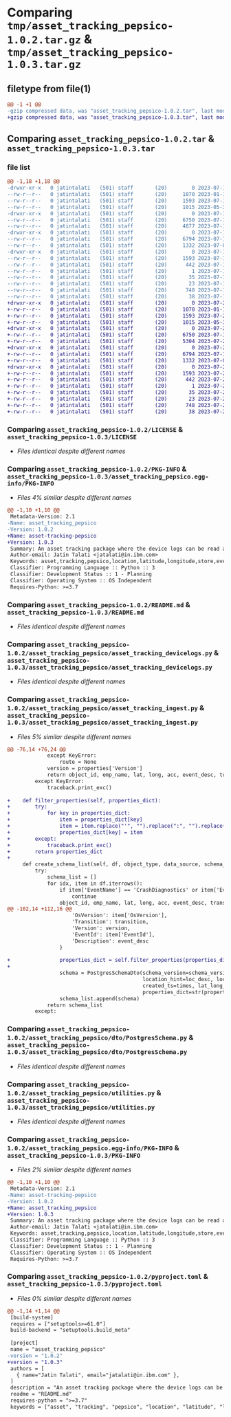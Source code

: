 # Comparing `tmp/asset_tracking_pepsico-1.0.2.tar.gz` & `tmp/asset_tracking_pepsico-1.0.3.tar.gz`

## filetype from file(1)

```diff
@@ -1 +1 @@
-gzip compressed data, was "asset_tracking_pepsico-1.0.2.tar", last modified: Tue Jul 11 10:51:07 2023, max compression
+gzip compressed data, was "asset_tracking_pepsico-1.0.3.tar", last modified: Mon Jul 24 08:34:03 2023, max compression
```

## Comparing `asset_tracking_pepsico-1.0.2.tar` & `asset_tracking_pepsico-1.0.3.tar`

### file list

```diff
@@ -1,18 +1,18 @@
-drwxr-xr-x   0 jatintalati   (501) staff       (20)        0 2023-07-11 10:51:07.833849 asset_tracking_pepsico-1.0.2/
--rw-r--r--   0 jatintalati   (501) staff       (20)     1070 2023-01-19 18:18:48.000000 asset_tracking_pepsico-1.0.2/LICENSE
--rw-r--r--   0 jatintalati   (501) staff       (20)     1593 2023-07-11 10:51:07.833459 asset_tracking_pepsico-1.0.2/PKG-INFO
--rw-r--r--   0 jatintalati   (501) staff       (20)     1015 2023-05-31 14:48:14.000000 asset_tracking_pepsico-1.0.2/README.md
-drwxr-xr-x   0 jatintalati   (501) staff       (20)        0 2023-07-11 10:51:07.828903 asset_tracking_pepsico-1.0.2/asset_tracking_pepsico/
--rw-r--r--   0 jatintalati   (501) staff       (20)     6750 2023-07-11 10:47:36.000000 asset_tracking_pepsico-1.0.2/asset_tracking_pepsico/asset_tracking_devicelogs.py
--rw-r--r--   0 jatintalati   (501) staff       (20)     4877 2023-07-11 10:45:08.000000 asset_tracking_pepsico-1.0.2/asset_tracking_pepsico/asset_tracking_ingest.py
-drwxr-xr-x   0 jatintalati   (501) staff       (20)        0 2023-07-11 10:51:07.832953 asset_tracking_pepsico-1.0.2/asset_tracking_pepsico/dto/
--rw-r--r--   0 jatintalati   (501) staff       (20)     6794 2023-07-11 10:46:24.000000 asset_tracking_pepsico-1.0.2/asset_tracking_pepsico/dto/PostgresSchema.py
--rw-r--r--   0 jatintalati   (501) staff       (20)     1332 2023-07-03 06:34:17.000000 asset_tracking_pepsico-1.0.2/asset_tracking_pepsico/utilities.py
-drwxr-xr-x   0 jatintalati   (501) staff       (20)        0 2023-07-11 10:51:07.832435 asset_tracking_pepsico-1.0.2/asset_tracking_pepsico.egg-info/
--rw-r--r--   0 jatintalati   (501) staff       (20)     1593 2023-07-11 10:51:07.000000 asset_tracking_pepsico-1.0.2/asset_tracking_pepsico.egg-info/PKG-INFO
--rw-r--r--   0 jatintalati   (501) staff       (20)      442 2023-07-11 10:51:07.000000 asset_tracking_pepsico-1.0.2/asset_tracking_pepsico.egg-info/SOURCES.txt
--rw-r--r--   0 jatintalati   (501) staff       (20)        1 2023-07-11 10:51:07.000000 asset_tracking_pepsico-1.0.2/asset_tracking_pepsico.egg-info/dependency_links.txt
--rw-r--r--   0 jatintalati   (501) staff       (20)       35 2023-07-11 10:51:07.000000 asset_tracking_pepsico-1.0.2/asset_tracking_pepsico.egg-info/requires.txt
--rw-r--r--   0 jatintalati   (501) staff       (20)       23 2023-07-11 10:51:07.000000 asset_tracking_pepsico-1.0.2/asset_tracking_pepsico.egg-info/top_level.txt
--rw-r--r--   0 jatintalati   (501) staff       (20)      748 2023-07-11 10:48:26.000000 asset_tracking_pepsico-1.0.2/pyproject.toml
--rw-r--r--   0 jatintalati   (501) staff       (20)       38 2023-07-11 10:51:07.834030 asset_tracking_pepsico-1.0.2/setup.cfg
+drwxr-xr-x   0 jatintalati   (501) staff       (20)        0 2023-07-24 08:34:03.077003 asset_tracking_pepsico-1.0.3/
+-rw-r--r--   0 jatintalati   (501) staff       (20)     1070 2023-01-19 18:18:48.000000 asset_tracking_pepsico-1.0.3/LICENSE
+-rw-r--r--   0 jatintalati   (501) staff       (20)     1593 2023-07-24 08:34:03.076281 asset_tracking_pepsico-1.0.3/PKG-INFO
+-rw-r--r--   0 jatintalati   (501) staff       (20)     1015 2023-05-31 14:48:14.000000 asset_tracking_pepsico-1.0.3/README.md
+drwxr-xr-x   0 jatintalati   (501) staff       (20)        0 2023-07-24 08:34:03.070009 asset_tracking_pepsico-1.0.3/asset_tracking_pepsico/
+-rw-r--r--   0 jatintalati   (501) staff       (20)     6750 2023-07-11 10:47:36.000000 asset_tracking_pepsico-1.0.3/asset_tracking_pepsico/asset_tracking_devicelogs.py
+-rw-r--r--   0 jatintalati   (501) staff       (20)     5304 2023-07-24 08:26:52.000000 asset_tracking_pepsico-1.0.3/asset_tracking_pepsico/asset_tracking_ingest.py
+drwxr-xr-x   0 jatintalati   (501) staff       (20)        0 2023-07-24 08:34:03.075353 asset_tracking_pepsico-1.0.3/asset_tracking_pepsico/dto/
+-rw-r--r--   0 jatintalati   (501) staff       (20)     6794 2023-07-11 10:46:24.000000 asset_tracking_pepsico-1.0.3/asset_tracking_pepsico/dto/PostgresSchema.py
+-rw-r--r--   0 jatintalati   (501) staff       (20)     1332 2023-07-03 06:34:17.000000 asset_tracking_pepsico-1.0.3/asset_tracking_pepsico/utilities.py
+drwxr-xr-x   0 jatintalati   (501) staff       (20)        0 2023-07-24 08:34:03.074567 asset_tracking_pepsico-1.0.3/asset_tracking_pepsico.egg-info/
+-rw-r--r--   0 jatintalati   (501) staff       (20)     1593 2023-07-24 08:34:03.000000 asset_tracking_pepsico-1.0.3/asset_tracking_pepsico.egg-info/PKG-INFO
+-rw-r--r--   0 jatintalati   (501) staff       (20)      442 2023-07-24 08:34:03.000000 asset_tracking_pepsico-1.0.3/asset_tracking_pepsico.egg-info/SOURCES.txt
+-rw-r--r--   0 jatintalati   (501) staff       (20)        1 2023-07-24 08:34:03.000000 asset_tracking_pepsico-1.0.3/asset_tracking_pepsico.egg-info/dependency_links.txt
+-rw-r--r--   0 jatintalati   (501) staff       (20)       35 2023-07-24 08:34:03.000000 asset_tracking_pepsico-1.0.3/asset_tracking_pepsico.egg-info/requires.txt
+-rw-r--r--   0 jatintalati   (501) staff       (20)       23 2023-07-24 08:34:03.000000 asset_tracking_pepsico-1.0.3/asset_tracking_pepsico.egg-info/top_level.txt
+-rw-r--r--   0 jatintalati   (501) staff       (20)      748 2023-07-24 08:32:48.000000 asset_tracking_pepsico-1.0.3/pyproject.toml
+-rw-r--r--   0 jatintalati   (501) staff       (20)       38 2023-07-24 08:34:03.077343 asset_tracking_pepsico-1.0.3/setup.cfg
```

### Comparing `asset_tracking_pepsico-1.0.2/LICENSE` & `asset_tracking_pepsico-1.0.3/LICENSE`

 * *Files identical despite different names*

### Comparing `asset_tracking_pepsico-1.0.2/PKG-INFO` & `asset_tracking_pepsico-1.0.3/asset_tracking_pepsico.egg-info/PKG-INFO`

 * *Files 4% similar despite different names*

```diff
@@ -1,10 +1,10 @@
 Metadata-Version: 2.1
-Name: asset_tracking_pepsico
-Version: 1.0.2
+Name: asset-tracking-pepsico
+Version: 1.0.3
 Summary: An asset tracking package where the device logs can be read and the location information can be extracted from the log file provided in the parameters.
 Author-email: Jatin Talati <jatalati@in.ibm.com>
 Keywords: asset,tracking,pepsico,location,latitude,longitude,store,events
 Classifier: Programming Language :: Python :: 3
 Classifier: Development Status :: 1 - Planning
 Classifier: Operating System :: OS Independent
 Requires-Python: >=3.7
```

### Comparing `asset_tracking_pepsico-1.0.2/README.md` & `asset_tracking_pepsico-1.0.3/README.md`

 * *Files identical despite different names*

### Comparing `asset_tracking_pepsico-1.0.2/asset_tracking_pepsico/asset_tracking_devicelogs.py` & `asset_tracking_pepsico-1.0.3/asset_tracking_pepsico/asset_tracking_devicelogs.py`

 * *Files identical despite different names*

### Comparing `asset_tracking_pepsico-1.0.2/asset_tracking_pepsico/asset_tracking_ingest.py` & `asset_tracking_pepsico-1.0.3/asset_tracking_pepsico/asset_tracking_ingest.py`

 * *Files 5% similar despite different names*

```diff
@@ -76,14 +76,24 @@
             except KeyError:
                 route = None
             version = properties['Version']
             return object_id, emp_name, lat, long, acc, event_desc, transition, route, version, loc_desc, loc_id
         except KeyError:
             traceback.print_exc()
 
+    def filter_properties(self, properties_dict):
+        try:
+            for key in properties_dict:
+                item = properties_dict[key]
+                item = item.replace("'", "").replace(":", "").replace(",", "")
+                properties_dict[key] = item
+        except:
+            traceback.print_exc()
+        return properties_dict
+
     def create_schema_list(self, df, object_type, data_source, schema_version):
         try:
             schema_list = []
             for idx, item in df.iterrows():
                 if item['EventName'] == 'CrashDiagnostics' or item['EventName'] == '':
                     continue
                 object_id, emp_name, lat, long, acc, event_desc, transition, route, version, loc_desc, loc_id = \
@@ -102,14 +112,16 @@
                     'OsVersion': item['OsVersion'],
                     'Transition': transition,
                     'Version': version,
                     'EventId': item['EventId'],
                     'Description': event_desc
                 }
 
+                properties_dict = self.filter_properties(properties_dict)
+
                 schema = PostgresSchemaDto(schema_version=schema_version, object_id=object_id, object_type=object_type, event_type=event,
                                            location_hint=loc_desc, location_id=loc_id, object_latitude=lat, object_longitude=long,
                                            created_ts=times, lat_long_acc=acc, datasource=data_source,
                                            properties_dict=str(properties_dict), routeid=route)
                 schema_list.append(schema)
             return schema_list
         except:
```

### Comparing `asset_tracking_pepsico-1.0.2/asset_tracking_pepsico/dto/PostgresSchema.py` & `asset_tracking_pepsico-1.0.3/asset_tracking_pepsico/dto/PostgresSchema.py`

 * *Files identical despite different names*

### Comparing `asset_tracking_pepsico-1.0.2/asset_tracking_pepsico/utilities.py` & `asset_tracking_pepsico-1.0.3/asset_tracking_pepsico/utilities.py`

 * *Files identical despite different names*

### Comparing `asset_tracking_pepsico-1.0.2/asset_tracking_pepsico.egg-info/PKG-INFO` & `asset_tracking_pepsico-1.0.3/PKG-INFO`

 * *Files 2% similar despite different names*

```diff
@@ -1,10 +1,10 @@
 Metadata-Version: 2.1
-Name: asset-tracking-pepsico
-Version: 1.0.2
+Name: asset_tracking_pepsico
+Version: 1.0.3
 Summary: An asset tracking package where the device logs can be read and the location information can be extracted from the log file provided in the parameters.
 Author-email: Jatin Talati <jatalati@in.ibm.com>
 Keywords: asset,tracking,pepsico,location,latitude,longitude,store,events
 Classifier: Programming Language :: Python :: 3
 Classifier: Development Status :: 1 - Planning
 Classifier: Operating System :: OS Independent
 Requires-Python: >=3.7
```

### Comparing `asset_tracking_pepsico-1.0.2/pyproject.toml` & `asset_tracking_pepsico-1.0.3/pyproject.toml`

 * *Files 0% similar despite different names*

```diff
@@ -1,14 +1,14 @@
 [build-system]
 requires = ["setuptools>=61.0"]
 build-backend = "setuptools.build_meta"
 
 [project]
 name = "asset_tracking_pepsico"
-version = "1.0.2"
+version = "1.0.3"
 authors = [
   { name="Jatin Talati", email="jatalati@in.ibm.com" },
 ]
 description = "An asset tracking package where the device logs can be read and the location information can be extracted from the log file provided in the parameters."
 readme = "README.md"
 requires-python = ">=3.7"
 keywords = ["asset", "tracking", "pepsico", "location", "latitude", "longitude", "store", "events"]
```


